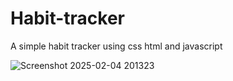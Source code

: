 # Habit-tracker
A simple habit tracker using css html and javascript

![Screenshot 2025-02-04 201323](https://github.com/user-attachments/assets/1d4034d2-0c49-4278-864a-c351433cfffa)


